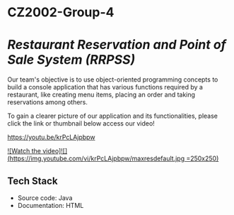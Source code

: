# CZ2002-Group-4
 
# _Restaurant Reservation and Point of Sale System (RRPSS)_

Our team's objective is to use object-oriented programming concepts to build a console application that has various functions required by a restaurant, like creating menu items, placing an order and taking reservations among others.

To gain a clearer picture of our application and its functionalities, please click the link or thumbnail below access our video!

https://youtu.be/krPcLAjpbpw

[![Watch the video]![](https://img.youtube.com/vi/krPcLAjpbpw/maxresdefault.jpg =250x250)](https://youtu.be/krPcLAjpbpw)

## Tech Stack
- Source code: Java
- Documentation: HTML
